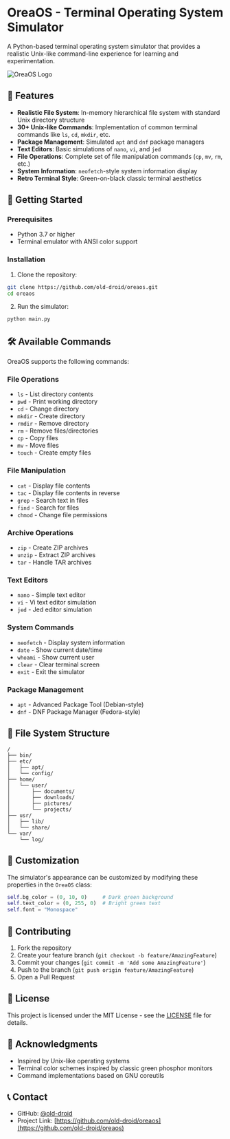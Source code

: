 # OreaOS - Terminal Operating System Simulator

A Python-based terminal operating system simulator that provides a realistic Unix-like command-line experience for learning and experimentation.

![OreaOS Logo](https://raw.githubusercontent.com/old-droid/oreaos/main/assets/logo.png)

## 🌟 Features

- **Realistic File System**: In-memory hierarchical file system with standard Unix directory structure
- **30+ Unix-like Commands**: Implementation of common terminal commands like `ls`, `cd`, `mkdir`, etc.
- **Package Management**: Simulated `apt` and `dnf` package managers
- **Text Editors**: Basic simulations of `nano`, `vi`, and `jed`
- **File Operations**: Complete set of file manipulation commands (`cp`, `mv`, `rm`, etc.)
- **System Information**: `neofetch`-style system information display
- **Retro Terminal Style**: Green-on-black classic terminal aesthetics

## 🚀 Getting Started

### Prerequisites

- Python 3.7 or higher
- Terminal emulator with ANSI color support

### Installation

1. Clone the repository:
```bash
git clone https://github.com/old-droid/oreaos.git
cd oreaos
```

2. Run the simulator:
```bash
python main.py
```

## 🛠️ Available Commands

OreaOS supports the following commands:

### File Operations
- `ls` - List directory contents
- `pwd` - Print working directory
- `cd` - Change directory
- `mkdir` - Create directory
- `rmdir` - Remove directory
- `rm` - Remove files/directories
- `cp` - Copy files
- `mv` - Move files
- `touch` - Create empty files

### File Manipulation
- `cat` - Display file contents
- `tac` - Display file contents in reverse
- `grep` - Search text in files
- `find` - Search for files
- `chmod` - Change file permissions

### Archive Operations
- `zip` - Create ZIP archives
- `unzip` - Extract ZIP archives
- `tar` - Handle TAR archives

### Text Editors
- `nano` - Simple text editor
- `vi` - Vi text editor simulation
- `jed` - Jed editor simulation

### System Commands
- `neofetch` - Display system information
- `date` - Show current date/time
- `whoami` - Show current user
- `clear` - Clear terminal screen
- `exit` - Exit the simulator

### Package Management
- `apt` - Advanced Package Tool (Debian-style)
- `dnf` - DNF Package Manager (Fedora-style)

## 📁 File System Structure

```
/
├── bin/
├── etc/
│   ├── apt/
│   └── config/
├── home/
│   └── user/
│       ├── documents/
│       ├── downloads/
│       ├── pictures/
│       └── projects/
├── usr/
│   ├── lib/
│   └── share/
└── var/
    └── log/
```

## 🎨 Customization

The simulator's appearance can be customized by modifying these properties in the `OreaOS` class:

```python
self.bg_color = (0, 10, 0)     # Dark green background
self.text_color = (0, 255, 0)  # Bright green text
self.font = "Monospace"
```

## 🤝 Contributing

1. Fork the repository
2. Create your feature branch (`git checkout -b feature/AmazingFeature`)
3. Commit your changes (`git commit -m 'Add some AmazingFeature'`)
4. Push to the branch (`git push origin feature/AmazingFeature`)
5. Open a Pull Request

## 📝 License

This project is licensed under the MIT License - see the [LICENSE](LICENSE) file for details.

## 🙏 Acknowledgments

- Inspired by Unix-like operating systems
- Terminal color schemes inspired by classic green phosphor monitors
- Command implementations based on GNU coreutils

## 📞 Contact

- GitHub: [@old-droid](https://github.com/old-droid)
- Project Link: [https://github.com/old-droid/oreaos](https://github.com/old-droid/oreaos)

